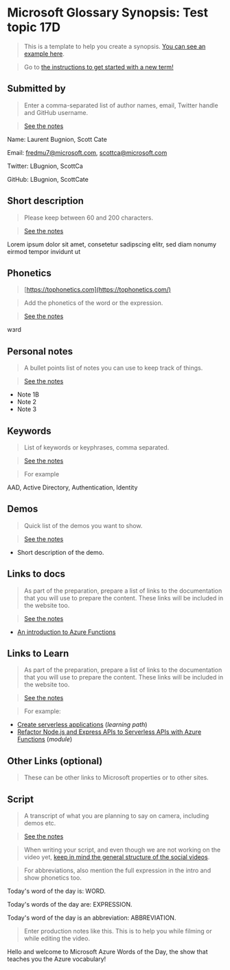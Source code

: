 # Microsoft Glossary Synopsis: Test topic 17D

> This is a template to help you create a synopsis. [You can see an example here](https://aka.ms/glossary/sample/synopsis).

> Go to [the instructions to get started with a new term!](https://github.com/lbugnion/ms-glossary/blob/master/instructions/getting-started.md)

## Submitted by

> Enter a comma-separated list of author names, email, Twitter handle and GitHub username.

> [See the notes](https://github.com/lbugnion/ms-glossary/blob/main/instructions/getting-started-synopsis.md#submitted-by)

Name: Laurent Bugnion, Scott Cate

Email: fredmu7@microsoft.com, scottca@microsoft.com

Twitter: LBugnion, ScottCa

GitHub: LBugnion, ScottCate

## Short description

> Please keep between 60 and 200 characters.

> [See the notes](https://github.com/lbugnion/ms-glossary/blob/main/instructions/getting-started-synopsis.md#short-description)

Lorem ipsum dolor sit amet, consetetur sadipscing elitr, sed diam nonumy eirmod tempor invidunt ut

## Phonetics

> [https://tophonetics.com](https://tophonetics.com/)

> Add the phonetics of the word or the expression.

> [See the notes](https://github.com/lbugnion/ms-glossary/blob/main/instructions/getting-started-synopsis.md#phonetics)

wɜrd

## Personal notes

> A bullet points list of notes you can use to keep track of things.

> [See the notes](https://github.com/lbugnion/ms-glossary/blob/main/instructions/getting-started-synopsis.md#personal-notes)

- Note 1B
- Note 2
- Note 3

## Keywords

> List of keywords or keyphrases, comma separated.

> [See the notes](https://github.com/lbugnion/ms-glossary/blob/main/instructions/getting-started-synopsis.md#keywords-or-key-expressions)

> For example

AAD, Active Directory, Authentication, Identity

## Demos

> Quick list of the demos you want to show.

> [See the notes](https://github.com/lbugnion/ms-glossary/blob/main/instructions/getting-started-synopsis.md#demos)

- Short description of the demo.

## Links to docs

> As part of the preparation, prepare a list of links to the documentation that you will use to prepare the content. These links will be included in the website too.

> [See the notes](https://github.com/lbugnion/ms-glossary/blob/main/instructions/getting-started-synopsis.md#links-to-docs)

- [An introduction to Azure Functions](https://docs.microsoft.com/azure/azure-functions/functions-overview)

## Links to Learn

> As part of the preparation, prepare a list of links to the documentation that you will use to prepare the content. These links will be included in the website too.

> [See the notes](https://github.com/lbugnion/ms-glossary/blob/main/instructions/getting-started-synopsis.md#links-to-learn)

> For example:

- [Create serverless applications](https://docs.microsoft.com/learn/paths/create-serverless-applications) (*learning path*)
- [Refactor Node.js and Express APIs to Serverless APIs with Azure Functions](https://docs.microsoft.com/learn/modules/shift-nodejs-express-apis-serverless) (*module*)

## Other Links (optional)

> These can be other links to Microsoft properties or to other sites.

## Script

> A transcript of what you are planning to say on camera, including demos etc.

> [See the notes](https://github.com/lbugnion/ms-glossary/blob/main/instructions/getting-started-synopsis.md#script)

> When writing your script, and even though we are not working on the video yet, [keep in mind the general structure of the social videos](./getting-started-video.md).

> For abbreviations, also mention the full expression in the intro and show phonetics too.

Today's word of the day is: WORD.

Today's words of the day are: EXPRESSION.

Today's word of the day is an abbreviation: ABBREVIATION.

> Enter production notes like this. This is to help you while filming or while editing the video.

Hello and welcome to Microsoft Azure Words of the Day, the show that teaches you the Azure vocabulary!

